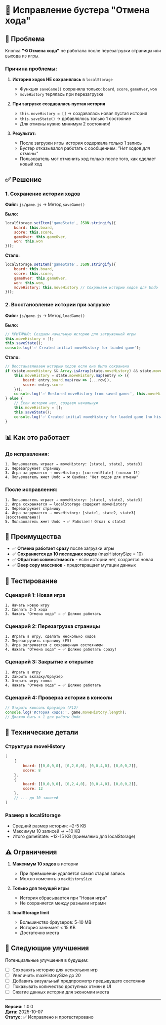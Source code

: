 # 🔧 Исправление бустера "Отмена хода"

## 🐛 Проблема

Кнопка **"⟲ Отмена хода"** не работала после перезагрузки страницы или выхода из игры.

### Причина проблемы:

1. **История ходов НЕ сохранялась** в `localStorage`
   - Функция `saveGame()` сохраняла только: `board`, `score`, `gameOver`, `won`
   - `moveHistory` терялась при перезагрузке

2. **При загрузке создавалась пустая история**
   - `this.moveHistory = []` → создавалась новая пустая история
   - `this.saveState()` → добавлялось только 1 состояние
   - Для отмены нужно минимум 2 состояния!

3. **Результат:**
   - После загрузки игры история содержала только 1 запись
   - Бустер отказывался работать с сообщением: *"Нет ходов для отмены"*
   - Пользователь мог отменить ход только после того, как сделает новый ход

## ✅ Решение

### 1. Сохранение истории ходов

**Файл:** `js/game.js` → Метод `saveGame()`

**Было:**
```javascript
localStorage.setItem('gameState', JSON.stringify({
    board: this.board,
    score: this.score,
    gameOver: this.gameOver,
    won: this.won
}));
```

**Стало:**
```javascript
localStorage.setItem('gameState', JSON.stringify({
    board: this.board,
    score: this.score,
    gameOver: this.gameOver,
    won: this.won,
    moveHistory: this.moveHistory // Сохраняем историю ходов для Undo
}));
```

### 2. Восстановление истории при загрузке

**Файл:** `js/game.js` → Метод `loadGame()`

**Было:**
```javascript
// КРИТИЧНО: Создаем начальную историю для загруженной игры
this.moveHistory = [];
this.saveState();
console.log('✅ Created initial moveHistory for loaded game');
```

**Стало:**
```javascript
// Восстанавливаем историю ходов если она была сохранена
if (state.moveHistory && Array.isArray(state.moveHistory) && state.moveHistory.length > 0) {
    this.moveHistory = state.moveHistory.map(entry => ({
        board: entry.board.map(row => [...row]),
        score: entry.score
    }));
    console.log('✅ Restored moveHistory from saved game:', this.moveHistory.length, 'entries');
} else {
    // Если истории нет, создаем начальную
    this.moveHistory = [];
    this.saveState();
    console.log('✅ Created initial moveHistory for loaded game (no history in save)');
}
```

## 📊 Как это работает

### До исправления:
```
1. Пользователь играет → moveHistory: [state1, state2, state3]
2. Перезагружает страницу
3. Игра загружается → moveHistory: [currentState] (только 1!)
4. Пользователь жмет Undo → ❌ Ошибка: "Нет ходов для отмены"
```

### После исправления:
```
1. Пользователь играет → moveHistory: [state1, state2, state3]
2. Игра сохраняется → localStorage содержит moveHistory
3. Перезагружает страницу
4. Игра загружается → moveHistory: [state1, state2, state3] (восстановлена!)
5. Пользователь жмет Undo → ✅ Работает! Откат к state2
```

## 🎯 Преимущества

- ✅ **Отмена работает сразу** после загрузки игры
- ✅ **Сохраняется до 10 последних ходов** (maxHistorySize = 10)
- ✅ **Обратная совместимость** - если истории нет, создается новая
- ✅ **Deep copy массивов** - предотвращает мутации данных

## 🧪 Тестирование

### Сценарий 1: Новая игра
```
1. Начать новую игру
2. Сделать 2-3 хода
3. Нажать "Отмена хода" → ✅ Должно работать
```

### Сценарий 2: Перезагрузка страницы
```
1. Играть в игру, сделать несколько ходов
2. Перезагрузить страницу (F5)
3. Игра загружается с сохраненным состоянием
4. Нажать "Отмена хода" → ✅ Должно работать сразу!
```

### Сценарий 3: Закрытие и открытие
```
1. Играть в игру
2. Закрыть вкладку/браузер
3. Открыть игру снова
4. Нажать "Отмена хода" → ✅ Должно работать
```

### Сценарий 4: Проверка истории в консоли
```javascript
// Открыть консоль браузера (F12)
console.log('История ходов:', game.moveHistory.length);
// Должно быть > 1 для работы Undo
```

## 📝 Технические детали

### Структура moveHistory
```javascript
[
    {
        board: [[0,0,0,0], [0,2,0,0], [0,0,4,0], [0,0,0,2]],
        score: 8
    },
    {
        board: [[0,0,0,0], [0,2,4,0], [0,0,4,0], [0,0,0,2]],
        score: 12
    },
    // ... до 10 записей
]
```

### Размер в localStorage
- Средний размер истории: ~2-5 KB
- Максимум 10 записей → ~10 KB
- Итого gameState: ~12-15 KB (приемлемо для localStorage)

## ⚠️ Ограничения

1. **Максимум 10 ходов** в истории
   - При превышении удаляется самая старая запись
   - Можно изменить в `maxHistorySize`

2. **Только для текущей игры**
   - История сбрасывается при "Новая игра"
   - Не сохраняется между разными играми

3. **localStorage limit**
   - Большинство браузеров: 5-10 MB
   - История занимает < 15 KB
   - Достаточно места

## 🚀 Следующие улучшения

Потенциальные улучшения в будущем:

- [ ] Сохранять историю для нескольких игр
- [ ] Увеличить maxHistorySize до 20
- [ ] Добавить визуальный предпросмотр предыдущего состояния
- [ ] Показывать количество доступных отмен в UI
- [ ] Сжатие данных истории для экономии места

---

**Версия:** 1.0.0  
**Дата:** 2025-10-07  
**Статус:** ✅ Исправлено и протестировано
